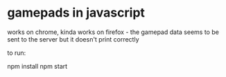 gamepads in javascript
======================

works on chrome, kinda works on firefox - the gamepad data seems to be sent to the server but it doesn't print correctly

to run:

  npm install
  npm start


